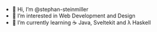 - 👋 Hi, I’m @stephan-steinmiller
- 👀 I’m interested in Web Development and Design
- 🌱 I’m currently learning ☕️ Java, Sveltekit and λ Haskell

<!---
- 📫 How to reach me: stephansteinmiller@proton.me
- 💞️ I’m looking to collaborate on ...
stephan-steinmiller/stephan-steinmiller is a ✨ special ✨ repository because its `README.md` (this file) appears on your GitHub profile.
You can click the Preview link to take a look at your changes.
--->
